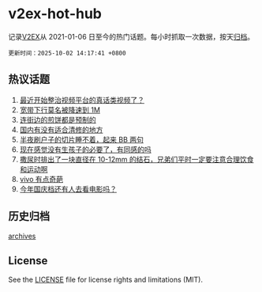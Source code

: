 # v2ex-hot-hub

 记录[V2EX](https://www.v2ex.com/)从 2021-01-06 日至今的热门话题。每小时抓取一次数据，按天[归档](archives)。

`更新时间：2025-10-02 14:17:41 +0800`

## 热议话题

1. [最近开始整治视频平台的真话类视频了？](https://www.v2ex.com/t/1163081)
1. [宽带下行莫名被降速到 1M](https://www.v2ex.com/t/1163070)
1. [连街边的煎饼都是预制的](https://www.v2ex.com/t/1163112)
1. [国内有没有适合清修的地方](https://www.v2ex.com/t/1163111)
1. [半夜刷户子的切片睡不着，起来 BB 两句](https://www.v2ex.com/t/1163102)
1. [现在感觉没有生孩子的必要了，有同感的吗](https://www.v2ex.com/t/1163097)
1. [撒尿时排出了一块直径在 10-12mm 的结石，兄弟们平时一定要注意合理饮食和运动啊](https://www.v2ex.com/t/1163103)
1. [vivo 有点奇葩](https://www.v2ex.com/t/1163075)
1. [今年国庆档还有人去看电影吗？](https://www.v2ex.com/t/1163132)

## 历史归档

[archives](archives)

## License

See the [LICENSE](LICENSE) file for license rights and limitations (MIT).
